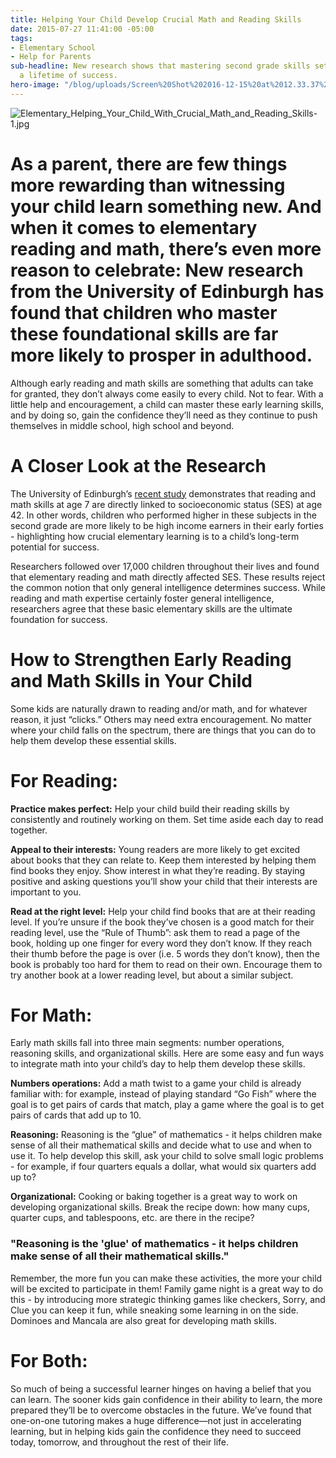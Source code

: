 ```yaml
---
title: Helping Your Child Develop Crucial Math and Reading Skills
date: 2015-07-27 11:41:00 -05:00
tags:
- Elementary School
- Help for Parents
sub-headline: New research shows that mastering second grade skills sets kids up for
  a lifetime of success.
hero-image: "/blog/uploads/Screen%20Shot%202016-12-15%20at%2012.33.37%20PM%20(1).png"
---
```


![Elementary_Helping_Your_Child_With_Crucial_Math_and_Reading_Skills-1.jpg](/blog/uploads/Elementary_Helping_Your_Child_With_Crucial_Math_and_Reading_Skills-1.jpg)

# As a parent, there are few things more rewarding than witnessing your child learn something new. And when it comes to elementary reading and math, there’s even more reason to celebrate: New research from the University of Edinburgh has found that children who master these foundational skills are far more likely to prosper in adulthood.

Although early reading and math skills are something that adults can take for granted, they don’t always come easily to every child. Not to fear. With a little help and encouragement, a child can master these early learning skills, and by doing so, gain the confidence they’ll need as they continue to push themselves in middle school, high school and beyond.

# A Closer Look at the Research

The University of Edinburgh’s [recent study](http://pss.sagepub.com/content/early/2013/05/02/0956797612466268) demonstrates that reading and math skills at age 7 are directly linked to socioeconomic status (SES) at age 42. In other words, children who performed higher in these subjects in the second grade are more likely to be high income earners in their early forties - highlighting how crucial elementary learning is to a child’s long-term potential for success.

Researchers followed over 17,000 children throughout their lives and found that elementary reading and math directly affected SES. These results reject the common notion that only general intelligence determines success. While reading and math expertise certainly foster general intelligence, researchers agree that these basic elementary skills are the ultimate foundation for success.

# How to Strengthen Early Reading and Math Skills in Your Child

Some kids are naturally drawn to reading and/or math, and for whatever reason, it just “clicks.” Others may need extra encouragement. No matter where your child falls on the spectrum, there are things that you can do to help them develop these essential skills.

# For Reading:

**Practice makes perfect:** Help your child build their reading skills by consistently and routinely working on them. Set time aside each day to read together.

**Appeal to their interests:** Young readers are more likely to get excited about books that they can relate to. Keep them interested by helping them find books they enjoy. Show interest in what they’re reading. By staying positive and asking questions you’ll show your child that their interests are important to you.

**Read at the right level:** Help your child find books that are at their reading level. If you’re unsure if the book they’ve chosen is a good match for their reading level, use the “Rule of Thumb”: ask them to read a page of the book, holding up one finger for every word they don’t know. If they reach their thumb before the page is over (i.e. 5 words they don’t know), then the book is probably too hard for them to read on their own. Encourage them to try another book at a lower reading level, but about a similar subject.

# For Math:

Early math skills fall into three main segments: number operations, reasoning skills, and organizational skills. Here are some easy and fun ways to integrate math into your child’s day to help them develop these skills.

**Numbers operations:** Add a math twist to a game your child is already familiar with: for example, instead of playing standard “Go Fish” where the goal is to get pairs of cards that match, play a game where the goal is to get pairs of cards that add up to 10.

**Reasoning:** Reasoning is the “glue” of mathematics - it helps children make sense of all their mathematical skills and decide what to use and when to use it. To help develop this skill, ask your child to solve small logic problems - for example, if four quarters equals a dollar, what would six quarters add up to?

**Organizational:** Cooking or baking together is a great way to work on developing organizational skills. Break the recipe down: how many cups, quarter cups, and tablespoons, etc. are there in the recipe?

### "Reasoning is the 'glue' of mathematics - it helps children make sense of all their mathematical skills."

Remember, the more fun you can make these activities, the more your child will be excited to participate in them! Family game night is a great way to do this - by introducing more strategic thinking games like checkers, Sorry, and Clue you can keep it fun, while sneaking some learning in on the side. Dominoes and Mancala are also great for developing math skills.

# For Both:

So much of being a successful learner hinges on having a belief that you can learn. The sooner kids gain confidence in their ability to learn, the more prepared they’ll be to overcome obstacles in the future. We’ve found that one-on-one tutoring makes a huge difference—not just in accelerating learning, but in helping kids gain the confidence they need to succeed today, tomorrow, and throughout the rest of their life.